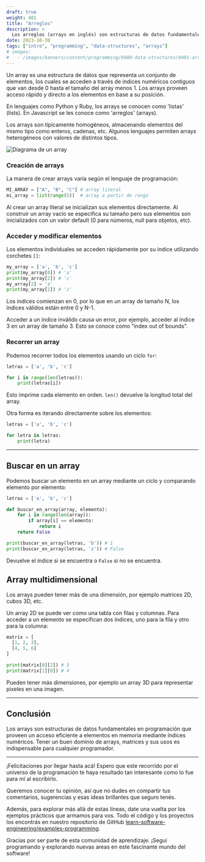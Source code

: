 ```yaml
---
draft: true
weight: 401
title: "Arreglos"
description: >
  Los arreglos (arrays en inglés) son estructuras de datos fundamentales en programación que permiten almacenar y organizar colecciones de datos del mismo tipo. Dominar el uso de arrays es esencial para cualquier programador.
date: 2023-10-30
tags: ["intro", "programming", "data-structures", "arrays"]
# images:
#   - /images/banners/content/programming/0400-data-structures/0401-arrays.es.png
---
```


Un array es una estructura de datos que representa un conjunto de elementos, los cuales se acceden a través de índices numéricos contiguos que van desde 0 hasta el tamaño del array menos 1. Los arrays proveen acceso rápido y directo a los elementos en base a su posición.

En lenguajes como Python y Ruby, los arrays se conocen como 'listas' (lists). En Javascript se les conoce como 'arreglos' (arrays).

Los arrays son típicamente homogéneos, almacenando elementos del mismo tipo como enteros, cadenas, etc. Algunos lenguajes permiten arrays heterogéneos con valores de distintos tipos.

![Diagrama de un array](/images/content/programming/0400-data-structures-1/diagram-arrays.jpeg)

### Creación de arrays

La manera de crear arrays varía según el lenguaje de programación:

```python
MI_ARRAY = ["A", "B", "C"] # array literal
mi_array = list(range(5))  # array a partir de rango
```

Al crear un array literal se inicializan sus elementos directamente. Al construir un array vacío se especifica su tamaño pero sus elementos son inicializados con un valor default (0 para números, null para objetos, etc).

### Acceder y modificar elementos

Los elementos individuales se acceden rápidamente por su índice utilizando corchetes `[]`:

```python
my_array = ['a', 'b', 'c']
print(my_array[0]) # 'a'
print(my_array[2]) # 'c'
my_array[2] = 'z'
print(my_array[2]) # 'z'
```

Los índices comienzan en 0, por lo que en un array de tamaño N, los índices válidos están entre 0 y N-1.

Acceder a un índice inválido causa un error, por ejemplo, acceder al índice 3 en un array de tamaño 3. Esto se conoce como "index out of bounds".

### Recorrer un array

Podemos recorrer todos los elementos usando un ciclo `for`:

```python
letras = ['a', 'b', 'c']

for i in range(len(letras)):
    print(letras[i])
```

Esto imprime cada elemento en orden. `len()` devuelve la longitud total del array.

Otra forma es iterando directamente sobre los elementos:

```python
letras = ['a', 'b', 'c']

for letra in letras:
    print(letra)
```

---

## Buscar en un array

Podemos buscar un elemento en un array mediante un ciclo y comparando elemento por elemento:

```python
letras = ['a', 'b', 'c']

def buscar_en_array(array, elemento):
    for i in range(len(array)):
        if array[i] == elemento:
            return i
    return False

print(buscar_en_array(letras, 'b')) # 1
print(buscar_en_array(letras, 'z')) # False
```

Devuelve el índice si se encuentra o `False` si no se encuentra.

## Array multidimensional

Los arrays pueden tener más de una dimensión, por ejemplo matrices 2D, cubos 3D, etc.

Un array 2D se puede ver como una tabla con filas y columnas. Para acceder a un elemento se especifican dos índices, uno para la fila y otro para la columna:

```python
matrix = [
  [1, 2, 3],
  [4, 5, 6]
]

print(matrix[0][2]) # 3
print(matrix[1][0]) # 4
```

Pueden tener más dimensiones, por ejemplo un array 3D para representar pixeles en una imagen.

---

## Conclusión

Los arrays son estructuras de datos fundamentales en programación que proveen un acceso eficiente a elementos en memoria mediante índices numéricos. Tener un buen dominio de arrays, matrices y sus usos es indispensable para cualquier programador.

---

¡Felicitaciones por llegar hasta acá! Espero que este recorrido por el universo de la programación te haya resultado tan interesante como lo fue para mí al escribirlo.

Queremos conocer tu opinión, así que no dudes en compartir tus comentarios, sugerencias y esas ideas brillantes que seguro tenés.

Además, para explorar más allá de estas líneas, date una vuelta por los ejemplos prácticos que armamos para vos. Todo el código y los proyectos los encontrás en nuestro repositorio de GitHub [learn-software-engineering/examples-programming](https://github.com/learn-software-engineering/examples-programming).

Gracias por ser parte de esta comunidad de aprendizaje. ¡Seguí programando y explorando nuevas areas en este fascinante mundo del software!
